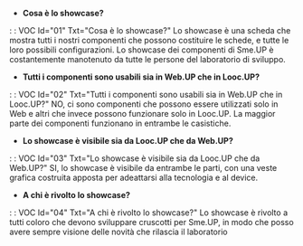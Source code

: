 - **Cosa è lo showcase?**

 :  : VOC Id="01" Txt="Cosa è lo showcase?"
Lo showcase è una scheda che mostra tutti i nostri componenti che possono costituire le schede, e tutte le loro possibili configurazioni. Lo showcase dei componenti di Sme.UP è costantemente manotenuto da tutte le persone del laboratorio di sviluppo.

- **Tutti i componenti sono usabili sia in Web.UP che in Looc.UP?**

 :  : VOC Id="02" Txt="Tutti i componenti sono usabili sia in Web.UP che in Looc.UP?"
NO, ci sono componenti che possono essere utilizzati solo in Web e altri che invece possono funzionare solo in Looc.UP. La maggior parte dei componenti funzionano in entrambe le casistiche.

- **Lo showcase è visibile sia da Looc.UP che da Web.UP?**

 :  : VOC Id="03" Txt="Lo showcase è visibile sia da Looc.UP che da Web.UP?"
SI, lo showcase è visibile da entrambe le parti, con una veste grafica costruita apposta per adeattarsi alla tecnologia e al device.

- **A chi è rivolto lo showcase?**

 :  : VOC Id="04" Txt="A chi è rivolto lo showcase?"
Lo showcase è rivolto a tutti coloro che devono sviluppare cruscotti per Sme.UP, in modo che posso avere sempre visione delle novità che rilascia il laboratorio

